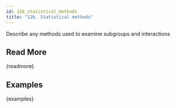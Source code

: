 ```yaml
---
id: 12b_statistical_methods
title: "12b. Statistical methods"
---
```

Describe any methods used to examine subgroups and interactions

## Read More

{readmore}

## Examples

{examples}